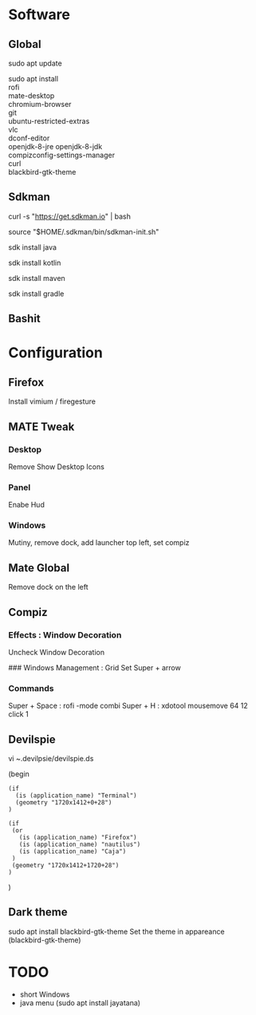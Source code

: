# Software

## Global
sudo apt update

sudo apt install \
rofi \
mate-desktop \
chromium-browser \
git \
ubuntu-restricted-extras \
vlc \
dconf-editor \
openjdk-8-jre openjdk-8-jdk \
compizconfig-settings-manager \
curl \
blackbird-gtk-theme

## Sdkman
  curl -s "https://get.sdkman.io" | bash 
  
  source "$HOME/.sdkman/bin/sdkman-init.sh"
  
  sdk install java
  
  sdk install kotlin
  
  sdk install maven
  
  sdk install gradle
 
  
  
## Bashit


# Configuration
## Firefox
Install vimium / firegesture

## MATE Tweak
### Desktop 
Remove Show Desktop Icons

### Panel
Enabe Hud

### Windows
Mutiny, remove dock, add launcher top left, set compiz

## Mate Global
Remove dock on the left

## Compiz

### Effects : Window Decoration
Uncheck Window Decoration

### Windows Management : Grid
Set Super + arrow

### Commands
Super + Space : rofi -mode combi
Super + H : xdotool mousemove 64 12 click 1

## Devilspie
vi ~.devilpsie/devilspie.ds

  (begin
  
    (if
      (is (application_name) "Terminal")
      (geometry "1720x1412+0+28")
    )
  
    (if
     (or
       (is (application_name) "Firefox")
       (is (application_name) "nautilus")
       (is (application_name) "Caja")
     )
     (geometry "1720x1412+1720+28")
    )
  
  )

## Dark theme
sudo apt install blackbird-gtk-theme 
Set the theme in appareance (blackbird-gtk-theme)

# TODO
* short Windows 
* java menu (sudo apt install jayatana)






